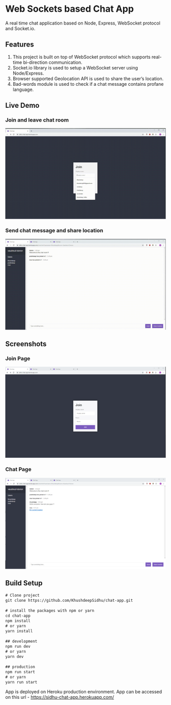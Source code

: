 # Web Sockets based Chat App

A real time chat application based on Node, Express, WebSocket protocol and Socket.io.

## Features

1.	This project is built on top of WebSocket protocol which supports real-time bi-direction communication.
2.	Socket.io library is used to setup a WebSocket server using Node/Express.
3.	Browser supported Geolocation API is used to share the user’s location.
4.	Bad-words module is used to check if a chat message contains profane language.

## Live Demo

### Join and leave chat room

![Join and Leave chat room Demo](demo/Join-and-leave-chat-room.gif)

### Send chat message and share location

![ Send chat message and share location Demo](demo/Send-message-and-share-location.gif)

## Screenshots

### Join Page

![Join Page](screenshots/JoinPage.png)

### Chat Page

![Chat Page](screenshots/ChatPage.png)

## Build Setup

```
# Clone project
git clone https://github.com/KhushdeepSidhu/chat-app.git

# install the packages with npm or yarn
cd chat-app
npm install 
# or yarn 
yarn install 

## development
npm run dev
# or yarn
yarn dev

## production
npm run start
# or yarn
yarn run start
```
App is deployed on Heroku production environment. App can be accessed on this url - https://sidhu-chat-app.herokuapp.com/
